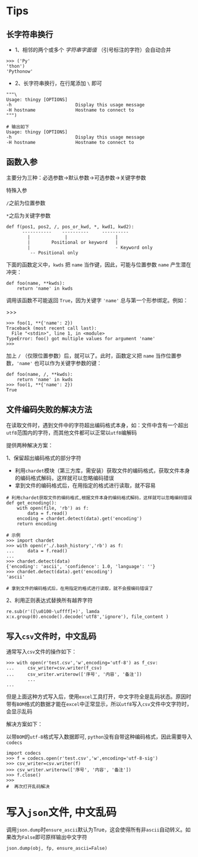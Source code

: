 # Tips

## 长字符串换行

- 1、相邻的两个或多个 *字符串字面值* （引号标注的字符）会自动合并

```
>>> ('Py' 
'thon')
'Pythonow'
```

- 2、长字符串换行，在行尾添加 `\` 即可

 ```
 """\
 Usage: thingy [OPTIONS]
 -h                        Display this usage message
 -H hostname               Hostname to connect to
 """)

# 输出如下
Usage: thingy [OPTIONS]
-h                        Display this usage message
-H hostname               Hostname to connect to
 ```

##   函数入参

主要分为三种：必选参数->默认参数->可选参数->关键字参数

特殊入参

`/`之前为位置参数

`*`之后为关键字参数

```
def f(pos1, pos2, /, pos_or_kwd, *, kwd1, kwd2):
      -----------    ----------     ----------
        |             |                  |
        |        Positional or keyword   |
        |                                - Keyword only
         -- Positional only
```

下面的函数定义中，`kwds` 把 `name` 当作键，因此，可能与位置参数 `name` 产生潜在冲突：

```
def foo(name, **kwds):
    return 'name' in kwds
```

调用该函数不可能返回 `True`，因为关键字 `'name'` 总与第一个形参绑定。例如：

\>>>

```
>>> foo(1, **{'name': 2})
Traceback (most recent call last):
  File "<stdin>", line 1, in <module>
TypeError: foo() got multiple values for argument 'name'
>>>
```

加上 `/` （仅限位置参数）后，就可以了。此时，函数定义把 `name` 当作位置参数，`'name'` 也可以作为关键字参数的键：

```
def foo(name, /, **kwds):
    return 'name' in kwds
>>> foo(1, **{'name': 2})
True
```

## 文件编码失败的解决方法

在读取文件时，遇到文件中的字符超出编码格式本身，如：文件中含有一个超出`utf8`范围内的字符，而其他文件都可以正常以`utf8`编解码

提供两种解决方案：

1、保留超出编码格式的部分字符

-  利用`chardet`模块（第三方库，需安装）获取文件的编码格式，获取文件本身的编码格式解码，这样就可以忽略编码错误
- 拿到文件的编码格式后，在用指定的格式进行读取，就不容易

```
# 利用chardet获取文件的编码格式,根据文件本身的编码格式解码，这样就可以忽略编码错误
def get_ecnoding():
    with open(file, 'rb') as f:
        data = f.read()
    encoding = chardet.detect(data).get('encoding')
    return encoding

# 示例
>>> import chardet
>>> with open(r'./.bash_history','rb') as f:
...     data = f.read()
...
>>> chardet.detect(data)
{'encoding': 'ascii', 'confidence': 1.0, 'language': ''}
>>> chardet.detect(data).get('encoding')
'ascii'

# 拿到文件的编码格式后，在用指定的格式进行读取，就不会报编码错误了
```

2、利用正则表达式替换所有越界字符

```
re.sub(r'([\u0100-\uffff]+)', lamda x:x.group(0).encode().decode('utf8','ignore'), file_content )
```

## 写入`csv`文件时，中文乱码

通常写入`csv`文件的操作如下：

```
>>> with open(r'test.csv','w',encoding='utf-8') as f_csv:
...     csv_writer=csv.writer(f_csv)
...     csv_writer.writerow(['序号', '内容', '备注'])
		...
...
```

但是上面这种方式写入后，使用`excel`工具打开，中文字符全是乱码状态。原因时带有`BOM`格式的数据才能在`excel`中正常显示，所以`utf8`写入`csv`文件中文字符时，会显示乱码

解决方案如下：

以带`BOM`的`utf-8`格式写入数据即可, `python`没有自带这种编码格式，因此需要导入`codecs`

```
import codecs
>>> f = codecs.open(r'test.csv','w',encoding='utf-8-sig')
>>> csv_writer=csv.writer(f)
>>> csv_writer.writerow(['序号', '内容', '备注'])
>>> f.close()
>>>
#  再次打开乱码解决
```

# 写入`json`文件, 中文乱码

调用`json.dump`时`ensure_ascii`默认为True，这会使得所有非`ascii`自动转义。如果改为`False`即可原样输出中文字符

```
json.dump(obj, fp, ensure_ascii=False)
```

